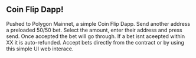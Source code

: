 ## Coin Flip Dapp! ##

Pushed to Polygon Mainnet, a simple Coin Flip Dapp. Send another address a preloaded 50/50 bet. 
Select the amount, enter their address and press send. Once accepted the bet will go through. 
If a bet isnt aceepted within XX it is auto-refunded. Accept bets directly from the contract or
by using this simple UI web interace.
